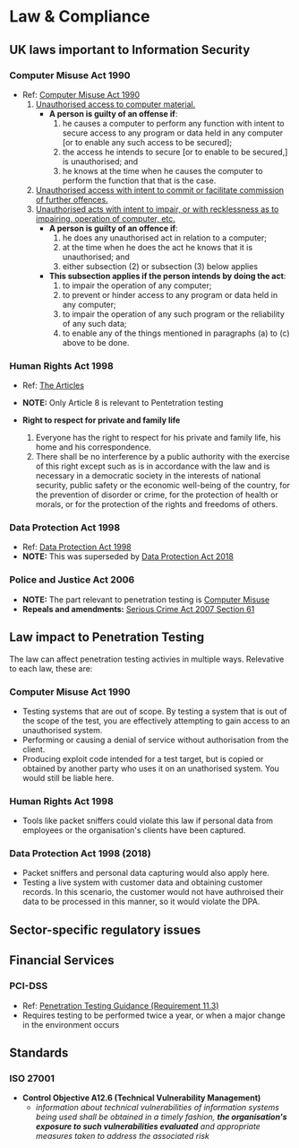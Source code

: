 # Law & Compliance

## UK laws important to Information Security

### Computer Misuse Act 1990

- Ref: [Computer Misuse Act 1990
](https://www.legislation.gov.uk/ukpga/1990/18/contents)
    1. [Unauthorised access to computer material.](https://www.legislation.gov.uk/ukpga/1990/18/section/1)
        - **A person is guilty of an offense if**:
            1. he causes a computer to perform any function with intent to secure access to any program or data held in any computer [or to enable any such access to be secured];
            2. the access he intends to secure [or to enable to be secured,] is unauthorised; and
            3. he knows at the time when he causes the computer to perform the function that that is the case.
    2. [Unauthorised access with intent to commit or facilitate commission of further offences.](https://www.legislation.gov.uk/ukpga/1990/18/section/2)
    3. [Unauthorised acts with intent to impair, or with recklessness as to impairing, operation of computer, etc.](https://www.legislation.gov.uk/ukpga/1990/18/section/3)
        - **A person is guilty of an offence if**:
            1. he does any unauthorised act in relation to a computer;
            2. at the time when he does the act he knows that it is unauthorised; and
            3. either subsection (2) or subsection (3) below applies
        - **This subsection applies if the person intends by doing the act**:
            1. to impair the operation of any computer;
            2. to prevent or hinder access to any program or data held in any computer;
            3. to impair the operation of any such program or the reliability of any such data;
            4. to enable any of the things mentioned in paragraphs (a) to (c) above to be done.

### Human Rights Act 1998

- Ref: [The Articles](https://www.legislation.gov.uk/ukpga/1998/42/schedule/1)

- **NOTE:** Only Article 8 is relevant to Pentetration testing

- __Right to respect for private and family life__
    1. Everyone has the right to respect for his private and family life, his home and his correspondence.
    2. There shall be no interference by a public authority with the exercise of this right except such as is in accordance with the law and is necessary in a democratic society in the interests of national security, public safety or the economic well-being of the country, for the prevention of disorder or crime, for the protection of health or morals, or for the protection of the rights and freedoms of others.


### Data Protection Act 1998

- Ref: [Data Protection Act 1998](https://www.legislation.gov.uk/ukpga/1998/29/contents)
- **NOTE:** This was superseded by [Data Protection Act 2018](https://www.legislation.gov.uk/ukpga/2018/12/contents)

### Police and Justice Act 2006

- **NOTE:** The part relevant to penetration testing is [Computer Misuse](https://www.legislation.gov.uk/ukpga/2006/48/part/5/crossheading/computer-misuse)
- **Repeals and amendments:** [Serious Crime Act 2007 Section 61](https://www.legislation.gov.uk/ukpga/2007/27/section/61#section-61-2)

## Law impact to Penetration Testing

The law can affect penetration testing activies in multiple ways. Relevative to each law, these are:

### Computer Misuse Act 1990

- Testing systems that are out of scope. By testing a system that is out of the scope of the test, you are effectively attempting to gain access to an unauthorised system.
- Performing or causing a denial of service without authorisation from the client. 
- Producing exploit code intended for a test target, but is copied or obtained by another party who uses it on an unathorised system. You would still be liable here.

### Human Rights Act 1998

- Tools like packet sniffers could violate this law if personal data from employees or the organisation's clients have been captured. 

### Data Protection Act 1998 (2018)

- Packet sniffers and personal data capturing would also apply here. 
- Testing a live system with customer data and obtaining customer records. In this scenario, the customer would not have authroised their data to be processed in this manner, so it would violate the DPA.

## Sector-specific regulatory issues

## Financial Services
### PCI-DSS
- Ref: [Penetration Testing Guidance (Requirement 11.3)](https://listings.pcisecuritystandards.org/documents/Penetration_Testing_Guidance_March_2015.pdf)
- Requires testing to be performed twice a year, or when a major change in the environment occurs

## Standards
### ISO 27001
- **Control Objective A12.6 (Technical Vulnerability Management)**
    - *information about technical vulnerabilities of information systems being used shall be obtained in a timely fashion, **the organisation's exposure to such vulnerabilities evaluated** and appropriate measures taken to address the associated risk*